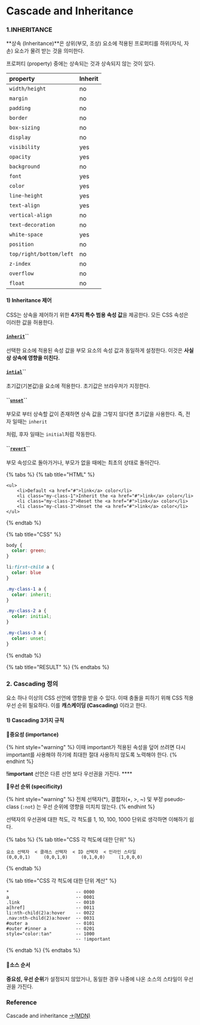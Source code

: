 # Cascade and Inheritance

### 1.INHERITANCE

**상속 \(Inheritance\)**은 상위\(부모, 조상\) 요소에 적용된 프로퍼티를  하위\(자식, 자손\) 요소가 물려 받는 것을 의미한다.

프로퍼티 \(property\) 중에는 상속되는 것과 상속되지 않는 것이 있다.

| property | Inherit |
| :--- | :--- |
| `width/height` | no |
| `margin` | no |
| `padding` | no |
| `border` | no |
| `box-sizing` | no |
| `display` | no |
| `visibility` | yes |
| `opacity` | yes |
| `background` | no |
| `font` | yes |
| `color` | yes |
| `line-height` | yes |
| `text-align` | yes |
| `vertical-align` | no |
| `text-decoration` | no |
| `white-space` | yes |
| `position` | no |
| `top/right/bottom/left` | no |
| `z-index` | no |
| `overflow` | no |
| `float` | no |

#### 1\) Inheritance 제어

CSS는 상속을 제어하기 위한 **4가지 특수 범용 속성 값**을 제공한다. 모든 CSS 속성은 이러한 값을 허용한다.

#### [**`inherit`**](https://developer.mozilla.org/ko/docs/Web/CSS/inherit)**\`\`**

선택한 요소에 적용된 속성 값을 부모 요소의 속성 값과 동일하게 설정한다. 이것은 **사실상 상속에 영향을 미친다.**

#### [**`intial`**](https://developer.mozilla.org/ko/docs/Web/CSS/initial)**\`\`**

초기값\(기본값\)을 요소에 적용한다. 초기값은 브라우저가 지정한다. 

#### **\`\`**[**`unset`**](https://developer.mozilla.org/ko/docs/Web/CSS/unset)**\`\`**

부모로 부터 상속할 값이 존재하면 상속 값을 그렇지 않다면 초기값을 사용한다.  즉, 전자 일때는 `inherit`

처럼, 후자 일때는 `initial`처럼 작동한다.

#### **\`\`**[**`revert`**](https://developer.mozilla.org/ko/docs/Web/CSS/revert)**\`\`**

 부모 속성으로 돌아가거나, 부모가 없을 때에는 최초의 상태로 돌아간다.

{% tabs %}
{% tab title="HTML" %}
```markup
<ul>
    <li>Default <a href="#">link</a> color</li>
    <li class="my-class-1">Inherit the <a href="#">link</a> color</li>
    <li class="my-class-2">Reset the <a href="#">link</a> color</li>
    <li class="my-class-3">Unset the <a href="#">link</a> color</li>
</ul>    
```
{% endtab %}

{% tab title="CSS" %}
```css
body {
  color: green;
}

li:first-child a {
  color: blue
}

.my-class-1 a {
  color: inherit;
}

.my-class-2 a {
  color: initial;
}

.my-class-3 a {
  color: unset;
}

```
{% endtab %}

{% tab title="RESULT" %}
{% endtabs %}



### 2. Cascading 정의

요소 하나 이상의 CSS 선언에 영향을 받을 수 있다. 이때 충돌을 피하기 위해  CSS 적용 우선 순위 필요하다. 이를 **캐스케이딩 \(Cascading\)** 이라고 한다.

#### 1\) Cascading 3가지 규칙

📝**중요성 \(importance\)**

{% hint style="warning" %}
이때 important가 적용된 속성을 덮어 쓰려면 다시 important를 사용해야 하기에 최대한 절대 사용하지 않도록 노력해야 한다.
{% endhint %}

**!important** 선언은 다른 선언 보다 우선권을 가진다. ****



📝**우선 순위 \(specificity\)**

{% hint style="warning" %}
전체 선택자\(\*\), 결합자\(+, &gt;, ~\) 및 부정  pseudo-class \(`:not`\) 는  우선 순위에 영향을 미치치 않는다.
{% endhint %}

선택자의 우선권에 대한 척도, 각 척도를 1, 10, 100, 1000 단위로 생각하면 이해하기 쉽다.

{% tabs %}
{% tab title="CSS 각 척도에 대한 단위" %}
```text
요소 선택자  < 클래스 선택자  < ID 선택자  < 인라인 스타일
(0,0,0,1)     (0,0,1,0)     (0,1,0,0)     (1,0,0,0) 
```
{% endtab %}

{% tab title="CSS 각 척도에 대한 단위 계산" %}
```text
*                         -- 0000
a                         -- 0001
.link                     -- 0010
a[href]                   -- 0011
li:nth-child(2)a:hover    -- 0022
.nav:nth-child(2)a:hover  -- 0031
#outer a                  -- 0101
#outer #inner a           -- 0201
style="color:tan"         -- 1000
                          -- !important   
```
{% endtab %}
{% endtabs %}

#### 📝소스 순서

**중요성, 우선 순위**가 설정되지 않았거나, 동일한 경우 나중에 나온 소스의 스타일이 우선권을 가진다.



### Reference <a id="reference"></a>

Cascade and inheritance [→\(MDN\)﻿](https://developer.mozilla.org/en-US/docs/Learn/CSS/Building_blocks/Cascade_and_inheritance)

